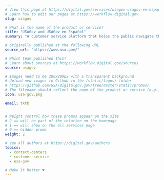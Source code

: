 ```yaml
---
# View this page at https://digital.gov/services/usagov-usagov-en-espaol
# Learn how to edit our pages at https://workflow.digital.gov
slug: usagov

# What is the name of the product or service?
title: "USAGov and USAGov en Español"
summary: "A customer service platform that helps the public navigate the government space by providing topical  information and services in English and Spanish."

# originally published at the following URL
source_url: "https://www.usa.gov/"

# Which team published this?
# Learn about sources at https://workflow.digital.gov/sources
source: usagov

# Images need to be 200x200px with a transparent background
# Upload new images to Github in the /static/logos/ folder
# https://github.com/GSA/digitalgov.gov/tree/master/static/promos/
# The filename should reflect the name of the product or service (e.g., challenge-gov.png)
icon: usa-gov.png

email: tktk


# Weight control how these promos appear on the site
# 2 == will be part of the rotation on the homepage
# 1 == will show on the all services page
# 0 == hidden promo
weight: 2

# see all authors at https://digital.gov/authors
topics:
  - contact-centers
  - customer-service
  - usa-gov

# Make it better ♥
---
```

